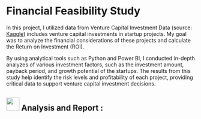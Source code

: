 # Financial Feasibility Study
In this project, I utilized data from Venture Capital Investment Data (source: [Kaggle](https://www.kaggle.com/datasets/arindam235/startup-investments-crunchbase/data))
includes venture capital investments in startup projects. My goal was to analyze the financial
considerations of these projects and calculate the Return on Investment (ROI). 

By using analytical tools such as Python and Power BI, I conducted in-depth analyzes of various
investment factors, such as the investment amount, payback period, and growth potential of the
startups. The results from this study help identify the risk levels and profitability of each
project, providing critical data to support venture capital investment decisions.

## <img src = "https://i.pinimg.com/originals/65/c4/f4/65c4f452571be1261e9c623f7da488ac.gif" width = 35px> Analysis and Report :
